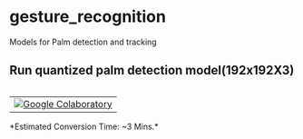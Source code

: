 # gesture_recognition
Models for Palm detection and tracking

## Run quantized palm detection model(192x192X3)
<table class="tfo-notebook-buttons" align="left">
  <td>
    <a target="_blank" href="https://colab.research.google.com/github/usefulsensors/gesture_recognition/blob/main/Palm_Detection_int8_model_and_Tracking.ipynb"><img src="https://www.tensorflow.org/images/colab_logo_32px.png" />Google Colaboratory</a>
  </td>
</table>
*Estimated Conversion Time: ~3 Mins.*
